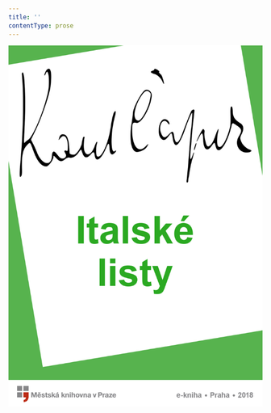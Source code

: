 ```yaml
---
title: ''
contentType: prose
---
```


<section>

![Italské listy](./resources/obalka.jpg)

</section>
